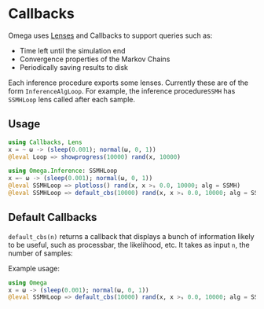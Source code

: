 # Callbacks

Omega uses [Lenses](https://github.com/X/Lens.jl) and Callbacks to support queries such as:

- Time left until the simulation end
- Convergence properties of the Markov Chains
- Periodically saving results to disk

Each inference procedure exports some lenses.
Currently these are of the form `InferenceAlgLoop`.  For example, the inference procedure`SSMH` has `SSMHLoop` lens called after each sample.

## Usage


```julia
using Callbacks, Lens
x = ~ ω -> (sleep(0.001); normal(ω, 0, 1))
@leval Loop => showprogress(10000) rand(x, 10000) 
```

```julia
using Omega.Inference: SSMHLoop
x =~ ω -> (sleep(0.001); normal(ω, 0, 1))
@leval SSMHLoop => plotloss() rand(x, x >ₛ 0.0, 10000; alg = SSMH)
@leval SSMHLoop => default_cbs(10000) rand(x, x >ₛ 0.0, 10000; alg = SSMH)
```
## Default Callbacks

`default_cbs(n)` returns a callback that displays a bunch of information likely to be useful, such as processbar, the likelihood, etc.  It takes as input `n`, the number of samples:

Example usage:

```julia
using Omega
x = ω -> (sleep(0.001); normal(ω, 0, 1))
@leval SSMHLoop => default_cbs(10000) rand(x, x >ₛ 0.0, 10000; alg = SSMH)
```